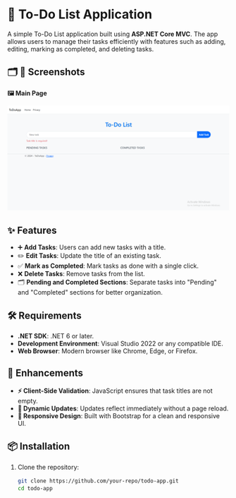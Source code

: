 # 📝 To-Do List Application

A simple To-Do List application built using **ASP.NET Core MVC**. The app allows users to manage their tasks efficiently with features such as adding, editing, marking as completed, and deleting tasks.

## 🗂 📸 Screenshots
**🖼️ Main Page**

![To Do App](https://github.com/RawanYaghmour/ToDoApp/blob/ToDoApp/ToDoApp.PNG)

## ✨ Features
- ➕ **Add Tasks**: Users can add new tasks with a title.
- ✏️ **Edit Tasks**: Update the title of an existing task.
- ✅ **Mark as Completed**: Mark tasks as done with a single click.
- ❌ **Delete Tasks**: Remove tasks from the list.
- 🗂️ **Pending and Completed Sections**: Separate tasks into "Pending" and "Completed" sections for better organization.

## 🛠️ Requirements
- **.NET SDK**: .NET 6 or later.
- **Development Environment**: Visual Studio 2022 or any compatible IDE.
- **Web Browser**: Modern browser like Chrome, Edge, or Firefox.

## 🚀 Enhancements
- **⚡ Client-Side Validation**: JavaScript ensures that task titles are not empty.
- **🔄 Dynamic Updates**: Updates reflect immediately without a page reload.
- **📱 Responsive Design**: Built with Bootstrap for a clean and responsive UI.

## 📦 Installation
1. Clone the repository:
   ```bash
   git clone https://github.com/your-repo/todo-app.git
   cd todo-app
